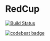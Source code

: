# RedCup


[![Build Status](https://travis-ci.org/Nicacioneto/RedCup.svg?branch=master)](https://travis-ci.org/Nicacioneto/RedCup)

[![codebeat badge](https://codebeat.co/badges/9686782d-0cb5-48e7-95d5-fa20d2862274)](https://codebeat.co/projects/github-com-nicacioneto-redcup-master)

